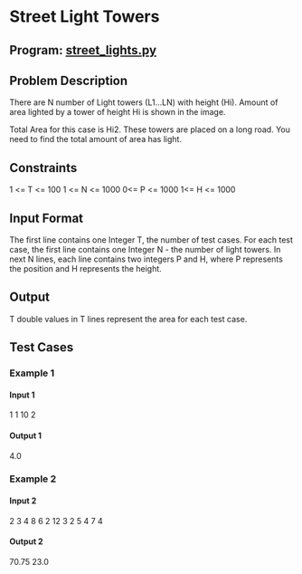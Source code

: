 # Street Light Towers

## Program: [street_lights.py](https://github.com/nirantak/Programming_Exercises/blob/master/Misc/street_lights.py)

## Problem Description

There are N number of Light towers (L1...LN) with height (Hi). Amount of area lighted by a tower of height Hi is shown in the image.

Total Area for this case is Hi2. These towers are placed on a long road. You need to find the total amount of area has light.

## Constraints

1 <= T <= 100
1 <= N <= 1000
0<= P <= 1000
1<= H <= 1000

## Input Format

The first line contains one Integer T, the number of test cases.
For each test case, the first line contains one Integer N - the number of light towers. In next N lines, each line contains two integers P and H, where P represents the position and H represents the height.

## Output

T double values in T lines represent the area for each test case.

## Test Cases

### Example 1

#### Input 1

1
1
10 2

#### Output 1

4.0

### Example 2

#### Input 2

2
3
4 8
6 2
12 3
2
5 4
7 4

#### Output 2

70.75
23.0
